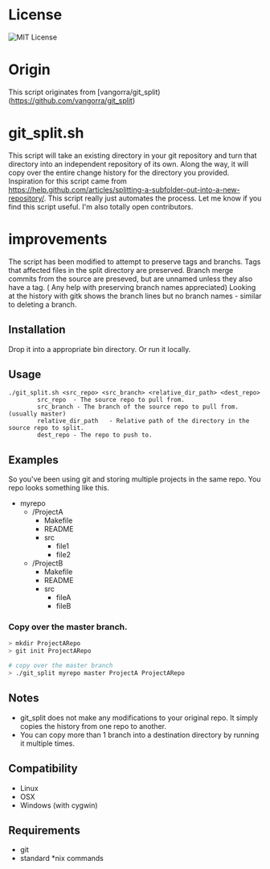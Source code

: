 # License
![MIT License](https://img.shields.io/badge/license-MIT-blue.svg)

# Origin
This script originates from [vangorra/git_split)(https://github.com/vangorra/git_split)

# git_split.sh

This script will take an existing directory in your git repository and turn that directory into an independent repository of its own. Along the way, it will copy over the entire change history for the directory you provided.
Inspiration for this script came from https://help.github.com/articles/splitting-a-subfolder-out-into-a-new-repository/. This script really just automates the process. Let me know if you find this script useful. I'm also totally open contributors.

# improvements
The script has been modified to attempt to preserve tags and branchs.
Tags that affected files in the split directory are preserved.
Branch merge commits from the source are preseved, but are unnamed unless they also have a tag.
( Any help with preserving branch names appreciated) 
Looking at the history with gitk shows the branch lines but no branch names - similar to deleting a branch.


## Installation
Drop it into a appropriate bin directory. Or run it locally.

## Usage
```
./git_split.sh <src_repo> <src_branch> <relative_dir_path> <dest_repo>
        src_repo  - The source repo to pull from.
        src_branch - The branch of the source repo to pull from. (usually master)
        relative_dir_path   - Relative path of the directory in the source repo to split.
        dest_repo - The repo to push to.
```

## Examples
So you've been using git and storing multiple projects in the same repo. You repo looks something like this.
* myrepo
  * /ProjectA
    * Makefile
    * README
    * src
      * file1
      * file2
  * /ProjectB
    * Makefile
    * README
    * src
      * fileA
      * fileB

### Copy over the master branch.
``` sh
> mkdir ProjectARepo
> git init ProjectARepo

# copy over the master branch
> ./git_split myrepo master ProjectA ProjectARepo
```

## Notes
* git_split does not make any modifications to your original repo. It simply copies the history from one repo to another.
* You can copy more than 1 branch into a destination directory by running it multiple times.

## Compatibility
* Linux
* OSX
* Windows (with cygwin)

## Requirements
* git
* standard *nix commands
